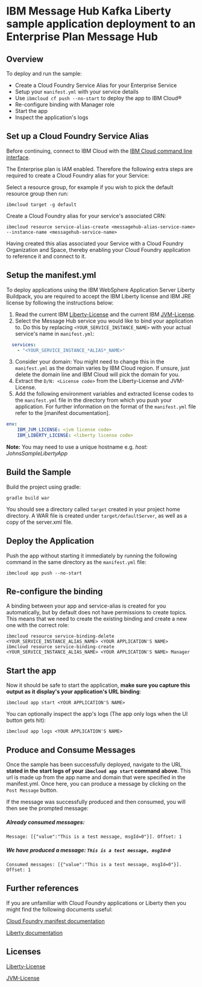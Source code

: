 # IBM Message Hub Kafka Liberty sample application deployment to an Enterprise Plan Message Hub

## Overview

To deploy and run the sample:
* Create a Cloud Foundry Service Alias for your Enterprise Service
* Setup your `manifest.yml` with your service details
* Use `ibmcloud cf push --no-start` to deploy the app to IBM Cloud®
* Re-configure binding with Manager role
* Start the app
* Inspect the application's logs

## Set up a Cloud Foundry Service Alias
Before continuing, connect to IBM Cloud with the [IBM Cloud command line interface](https://console.bluemix.net/docs/cli/reference/bluemix_cli/get_started.html#getting-started).

The Enterprise plan is IAM enabled. Therefore the following extra steps are required to create a Cloud Foundry alias for your Service:

Select a resource group, for example if you wish to pick the default resource group then run:

```shell
ibmcloud target -g default
```

Create a Cloud Foundry alias for your service's associated CRN:
```shell
ibmcloud resource service-alias-create <messagehub-alias-service-name> --instance-name <messagehub-service-name>
```

Having created this alias associated your Service with a Cloud Foundry Organization and Space, thereby enabling your Cloud Foundry application to reference it and connect to it.

## Setup the manifest.yml
To deploy applications using the IBM WebSphere Application Server Liberty Buildpack, you are required to accept the IBM Liberty license and IBM JRE license by following the instructions below:

1. Read the current IBM [Liberty-License](http://public.dhe.ibm.com/ibmdl/export/pub/software/websphere/wasdev/downloads/wlp/8.5.5.7/lafiles/runtime/en.html) and the current IBM [JVM-License](http://www14.software.ibm.com/cgi-bin/weblap/lap.pl?la_formnum=&li_formnum=L-JWOD-9SYNCP&title=IBM%C2%AE+SDK%2C+Java+Technology+Edition%2C+Version+8.0&l=en).
2. Select the Message Hub service you would like to bind your application to. Do this by replacing `<YOUR_SERVICE_INSTANCE_NAME>` with your actual service's name in `manifest.yml`:
```yaml
  services:
    - "<YOUR_SERVICE_INSTANCE_*ALIAS*_NAME>"
```
3. Consider your domain: You might need to change this in the `manifest.yml` as the domain varies by IBM Cloud region. If unsure, just delete the domain line and IBM Cloud will pick the domain for you.
4. Extract the `D/N: <License code>` from the Liberty-License and JVM-License.
5. Add the following environment variables and extracted license codes to the `manifest.yml` file in the directory from which you push your application. For further information on the format of
the `manifest.yml` file refer to the [manifest documentation].

```yaml
env:
    IBM_JVM_LICENSE: <jvm license code>
    IBM_LIBERTY_LICENSE: <liberty license code>
```

__Note:__ You may need to use a unique hostname e.g. *host: JohnsSampleLibertyApp*

## Build the Sample
Build the project using gradle:
```shell
gradle build war
 ```

You should see a directory called `target` created in your project home directory. A WAR file is created under `target/defaultServer`, as well as a copy of the server.xml file.

## Deploy the Application

Push the app without starting it immediately by running the following command in the same directory as the `manifest.yml` file:
```
ibmcloud app push --no-start
```

## Re-configure the binding
A binding between your app and service-alias is created for you automatically, but by default does not have permissions to create topics. This means that we need to create the existing binding and create a new one with the correct role:

```
ibmcloud resource service-binding-delete <YOUR_SERVICE_INSTANCE_ALIAS_NAME> <YOUR APPLICATION'S NAME>
ibmcloud resource service-binding-create <YOUR_SERVICE_INSTANCE_ALIAS_NAME> <YOUR APPLICATION'S NAME> Manager
```

## Start the app
Now it should be safe to start the application, **make sure you capture this output as it display's your application's URL binding**:
```
ibmcloud app start <YOUR APPLICATION'S NAME>
```
You can optionally inspect the app's logs (The app only logs when the UI button gets hit):
```
ibmcloud app logs <YOUR APPLICATION'S NAME>
```

## Produce and Consume Messages
Once the sample has been successfully deployed, navigate to the URL **stated in the start logs of your `ibmcloud app start` command above**. This url is made up from the app name and domain that were specified in the manifest.yml. Once here, you can produce a message by clicking on the `Post Message` button.

If the message was successfully produced and then consumed, you will then see the prompted message:

##### Already consumed messages:
```shell
Message: [{"value":"This is a test message, msgId=0"}]. Offset: 1
```

##### We have produced a message: ```This is a test message, msgId=0```
```shell
Consumed messages: [{"value":"This is a test message, msgId=0"}]. Offset: 1
```


## Further references

If you are unfamiliar with Cloud Foundry applications or Liberty then you might find the following documents useful:

[Cloud Foundry manifest documentation](http://docs.cloudfoundry.org/devguide/deploy-apps/manifest.html)

[Liberty documentation](https://console.ng.bluemix.net/docs/starters/liberty/index.html#liberty)


## Licenses

[Liberty-License](http://public.dhe.ibm.com/ibmdl/export/pub/software/websphere/wasdev/downloads/wlp/8.5.5.7/lafiles/runtime/en.html)

[JVM-License](http://www14.software.ibm.com/cgi-bin/weblap/lap.pl?la_formnum=&li_formnum=L-JWOD-9SYNCP&title=IBM%C2%AE+SDK%2C+Java+Technology+Edition%2C+Version+8.0&l=en)